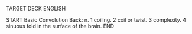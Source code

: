 TARGET DECK
ENGLISH

START
Basic
Convolution
Back: n. 1 coiling. 2 coil or twist. 3 complexity. 4 sinuous fold in the surface of the brain.
END
